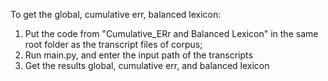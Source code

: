 To get the global, cumulative err, balanced lexicon:
  1. Put the code from "Cumulative_ERr and Balanced Lexicon" in the same root folder as the transcript files of corpus;
  2. Run main.py, and enter the input path of the transcripts
  3. Get the results global, cumulative err, and balanced lexicon
